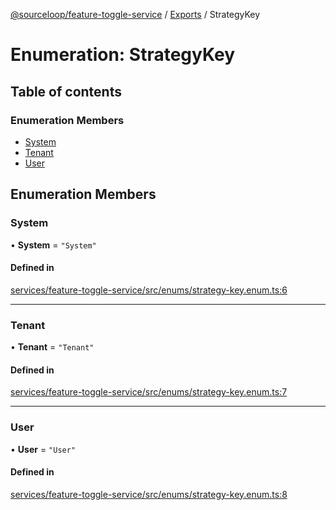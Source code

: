 [@sourceloop/feature-toggle-service](../README.md) / [Exports](../modules.md) / StrategyKey

# Enumeration: StrategyKey

## Table of contents

### Enumeration Members

- [System](StrategyKey.md#system)
- [Tenant](StrategyKey.md#tenant)
- [User](StrategyKey.md#user)

## Enumeration Members

### System

• **System** = ``"System"``

#### Defined in

[services/feature-toggle-service/src/enums/strategy-key.enum.ts:6](https://github.com/sourcefuse/loopback4-microservice-catalog/blob/68ec38a2a/services/feature-toggle-service/src/enums/strategy-key.enum.ts#L6)

___

### Tenant

• **Tenant** = ``"Tenant"``

#### Defined in

[services/feature-toggle-service/src/enums/strategy-key.enum.ts:7](https://github.com/sourcefuse/loopback4-microservice-catalog/blob/68ec38a2a/services/feature-toggle-service/src/enums/strategy-key.enum.ts#L7)

___

### User

• **User** = ``"User"``

#### Defined in

[services/feature-toggle-service/src/enums/strategy-key.enum.ts:8](https://github.com/sourcefuse/loopback4-microservice-catalog/blob/68ec38a2a/services/feature-toggle-service/src/enums/strategy-key.enum.ts#L8)
